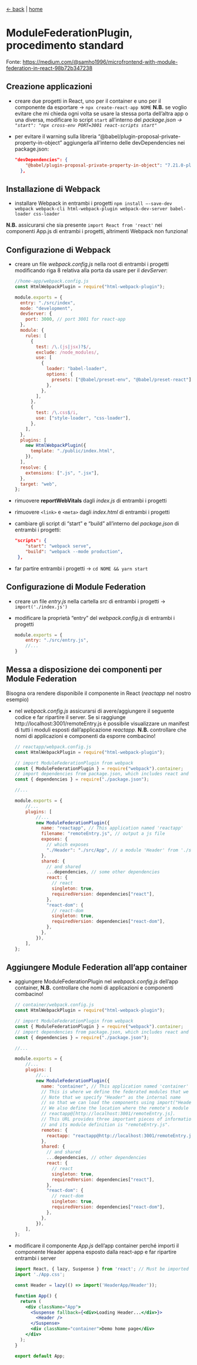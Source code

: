 [← back](module-federation.md) | [home](README.md)

# ModuleFederationPlugin, procedimento standard

Fonte: https://medium.com/@samho1996/microfrontend-with-module-federation-in-react-98b72b347238

## Creazione applicazioni

- creare due progetti in React, uno per il container e uno per il componente da esportare → `npx create-react-app NOME` 
**N.B.** se voglio evitare che mi chieda ogni volta se usare la stessa porta dell’altra app o una diversa, modificare lo script `start` all’interno del *package.json → `"start": "npx cross-env PORT=3001 react-scripts start"`*
- per evitare il warning sulla libreria “@babel/plugin-proposal-private-property-in-object” aggiungerla all’interno delle devDependencies nei package.json:
    
    ```json
    "devDependencies": {
        "@babel/plugin-proposal-private-property-in-object": "7.21.0-placeholder-for-preset-env.2"
      },
    ```
    

## Installazione di Webpack

- installare Webpack in entrambi i progetti
`npm install –-save-dev webpack webpack-cli html-webpack-plugin webpack-dev-server babel-loader css-loader`

**N.B.** assicurarsi che sia presente `import React from 'react'` nei componenti App.js di entrambi i progetti, altrimenti Webpack non funziona!

## Configurazione di Webpack

- creare un file *webpack.config.js* nella root di entrambi i progetti modificando riga 8 relativa alla porta da usare per il *devServer*:
    
    ```jsx
    //home-app/webpack.config.js
    const HtmlWebpackPlugin = require("html-webpack-plugin");
    
    module.exports = {
      entry: "./src/index",
      mode: "development",
      devServer: {
        port: 3000, // port 3001 for react-app
      },
      module: {
        rules: [
          {
            test: /\.(js|jsx)?$/,
            exclude: /node_modules/,
            use: [
              {
                loader: "babel-loader",
                options: {
                  presets: ["@babel/preset-env", "@babel/preset-react"],
                },
              },
            ],
          },
          {
            test: /\.css$/i,
            use: ["style-loader", "css-loader"],
          },
        ],
      },
      plugins: [
        new HtmlWebpackPlugin({
          template: "./public/index.html",
        }),
      ],
      resolve: {
        extensions: [".js", ".jsx"],
      },
      target: "web",
    };
    ```
    
- rimuovere **reportWebVitals** dagli *index.js* di entrambi i progetti
- rimuovere `<link>` e `<meta>` dagli *index.html* di entrambi i progetti
- cambiare gli script di “start” e “build” all’interno del *package.json* di entrambi i progetti:
    
    ```json
    "scripts": {
        "start": "webpack serve",
        "build": "webpack --mode production",
     },
    ```
    
- far partire entrambi i progetti → `cd NOME && yarn start`

## Configurazione di Module Federation

- creare un file *entry.js* nella cartella *src* di entrambi i progetti → `import('./index.js')`
- modificare la proprietà “entry” del *webpack.config.js* di entrambi i progetti
    
    ```jsx
    module.exports = {
        entry: "./src/entry.js",
        //...
    }
    ```
    

## Messa a disposizione dei componenti per Module Federation

Bisogna ora rendere disponibile il componente in React (*reactapp* nel nostro esempio)

- nel *webpack.config.js* assicurarsi di avere/aggiungere il seguente codice e far ripartire il server. Se si raggiunge http://localhost:3001/remoteEntry.js è possibile visualizzare un manifest di tutti i moduli esposti dall’applicazione *reactapp*. **N.B.** controllare che nomi di applicazioni e componenti da esporre combacino!
    
    ```jsx
    // reactapp/webpack.config.js
    const HtmlWebpackPlugin = require("html-webpack-plugin");
    
    // import ModuleFederationPlugin from webpack
    const { ModuleFederationPlugin } = require("webpack").container;
    // import dependencies from package.json, which includes react and react-dom
    const { dependencies } = require("./package.json");
    
    //...
    
    module.exports = {
        //...
        plugins: [
            //...
            new ModuleFederationPlugin({
    	      name: "reactapp", // This application named 'reactapp'
    	      filename: "remoteEntry.js", // output a js file
    	      exposes: {
    	        // which exposes
    	        "./Header": "./src/App", // a module 'Header' from './src/App'
    	      },
    	      shared: {
    	        // and shared
    	        ...dependencies, // some other dependencies
    	        react: {
    	          // react
    	          singleton: true,
    	          requiredVersion: dependencies["react"],
    	        },
    	        "react-dom": {
    	          // react-dom
    	          singleton: true,
    	          requiredVersion: dependencies["react-dom"],
    	        },
    	      },
    	    }),
        ],
    };
    ```
    

## Aggiungere Module Federation all’app container

- aggiungere ModuleFederationPlugin nel *webpack.config.js* dell’app container, **N.B.** controllare che nomi di applicazioni e componenti combacino!
    
    ```jsx
    // container/webpack.config.js
    const HtmlWebpackPlugin = require("html-webpack-plugin");
    
    // import ModuleFederationPlugin from webpack
    const { ModuleFederationPlugin } = require("webpack").container;
    // import dependencies from package.json, which includes react and react-dom
    const { dependencies } = require("./package.json");
    
    //...
    
    module.exports = {
        //...
        plugins: [
            //...
            new ModuleFederationPlugin({
    	      name: "container", // This application named 'container'
    	      // This is where we define the federated modules that we want to consume in this app.
    	      // Note that we specify "Header" as the internal name
    	      // so that we can load the components using import("Header/").
    	      // We also define the location where the remote's module definition is hosted:
    	      // reactapp@[http://localhost:3001/remoteEntry.js].
    	      // This URL provides three important pieces of information: the module's name is "reactapp", it is hosted on "localhost:3001",
    	      // and its module definition is "remoteEntry.js".
    	      remotes: {
    	        reactapp: "reactapp@http://localhost:3001/remoteEntry.js",
    	      },
    	      shared: {
    	        // and shared
    	        ...dependencies, // other dependencies
    	        react: {
    	          // react
    	          singleton: true,
    	          requiredVersion: dependencies["react"],
    	        },
    	        "react-dom": {
    	          // react-dom
    	          singleton: true,
    	          requiredVersion: dependencies["react-dom"],
    	        },
    	      },
    	    }),
        ],
    };
    ```
    
- modificare il componente *App.js* dell’app container perché importi il componente Header appena esposto dalla react-app e far ripartire entrambi i server
    
    ```jsx
    import React, { lazy, Suspense } from 'react'; // Must be imported for webpack to work
    import './App.css';
    
    const Header = lazy(() => import('HeaderApp/Header'));
    
    function App() {
      return (
        <div className="App">
          <Suspense fallback={<div>Loading Header...</div>}>
            <Header />
          </Suspense>
          <div className="container">Demo home page</div>
        </div>
      );
    }
    
    export default App;
    ```
